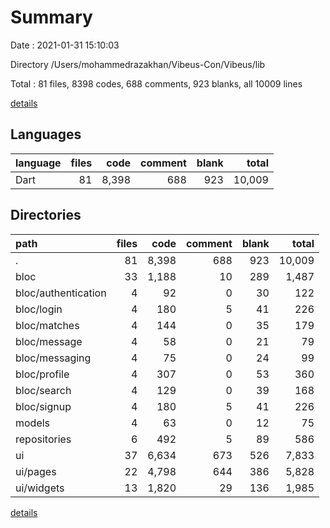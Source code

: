 # Summary

Date : 2021-01-31 15:10:03

Directory /Users/mohammedrazakhan/Vibeus-Con/Vibeus/lib

Total : 81 files,  8398 codes, 688 comments, 923 blanks, all 10009 lines

[details](details.md)

## Languages
| language | files | code | comment | blank | total |
| :--- | ---: | ---: | ---: | ---: | ---: |
| Dart | 81 | 8,398 | 688 | 923 | 10,009 |

## Directories
| path | files | code | comment | blank | total |
| :--- | ---: | ---: | ---: | ---: | ---: |
| . | 81 | 8,398 | 688 | 923 | 10,009 |
| bloc | 33 | 1,188 | 10 | 289 | 1,487 |
| bloc/authentication | 4 | 92 | 0 | 30 | 122 |
| bloc/login | 4 | 180 | 5 | 41 | 226 |
| bloc/matches | 4 | 144 | 0 | 35 | 179 |
| bloc/message | 4 | 58 | 0 | 21 | 79 |
| bloc/messaging | 4 | 75 | 0 | 24 | 99 |
| bloc/profile | 4 | 307 | 0 | 53 | 360 |
| bloc/search | 4 | 129 | 0 | 39 | 168 |
| bloc/signup | 4 | 180 | 5 | 41 | 226 |
| models | 4 | 63 | 0 | 12 | 75 |
| repositories | 6 | 492 | 5 | 89 | 586 |
| ui | 37 | 6,634 | 673 | 526 | 7,833 |
| ui/pages | 22 | 4,798 | 644 | 386 | 5,828 |
| ui/widgets | 13 | 1,820 | 29 | 136 | 1,985 |

[details](details.md)